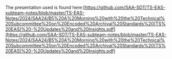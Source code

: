 The presentation used is found here:[https://github.com/SAA-SDT/TS-EAS-subteam-notes/blob/master/TS-EAS-Notes/2024/SAA24/B5%20A%20Morning%20with%20the%20Technical%20Subcommittee%20on%20Encoded%20Archival%20Standards%20(TS%20EAS)%20-%20Updates%20and%20Insights.pdf](https://github.com/SAA-SDT/TS-EAS-subteam-notes/blob/master/TS-EAS-Notes/2024/SAA24/B5%20A%20Morning%20with%20the%20Technical%20Subcommittee%20on%20Encoded%20Archival%20Standards%20(TS%20EAS)%20-%20Updates%20and%20Insights.pdf)
